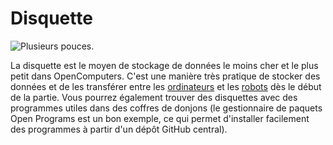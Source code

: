 # Disquette

![Plusieurs pouces.](oredict:oc:floppy)

La disquette est le moyen de stockage de données le moins cher et le plus petit dans OpenComputers. C'est une manière très pratique de stocker des données et de les transférer entre les [ordinateurs](../general/computer.md) et les [robots](../block/robot.md) dès le début de la partie. Vous pourrez également trouver des disquettes avec des programmes utiles dans des coffres de donjons (le gestionnaire de paquets Open Programs est un bon exemple, ce qui permet d'installer facilement des programmes à partir d'un dépôt GitHub central).
